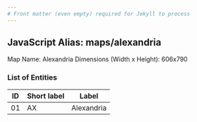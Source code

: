 ```yaml
---
# Front matter (even empty) required for Jekyll to process
---
```


## JavaScript Alias: maps/alexandria

Map Name: Alexandria
Dimensions (Width x Height): 606x790

### List of Entities

| ID  | Short label | Label      |
| --- | ----------- | ---------- |
| 01  | AX          | Alexandria |
